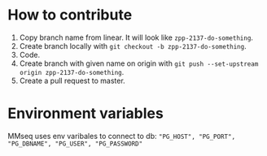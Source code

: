 # How to contribute
1. Copy branch name from linear. It will look like `zpp-2137-do-something`.
2. Create branch locally with `git checkout -b zpp-2137-do-something`. 
3. Code. 
4. Create branch with given name on origin with `git push --set-upstream origin zpp-2137-do-something`. 
5. Create a pull request to master. 


# Environment variables
MMseq uses env varibales to connect to db: 
`"PG_HOST",
"PG_PORT",
"PG_DBNAME",
"PG_USER",
"PG_PASSWORD"`
